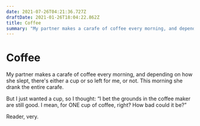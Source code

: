 ```yaml
---
date: 2021-07-26T04:21:36.727Z
draftDate: 2021-01-26T18:04:22.862Z
title: Coffee
summary: "My partner makes a carafe of coffee every morning, and depending on how she slept, there's either a cup or so left for m…"
---
```


# Coffee

My partner makes a carafe of coffee every morning, and depending on how she slept, there's either a cup or so left for me, or not. This morning she drank the entire carafe. 

But I just wanted a cup, so I thought: “I bet the grounds in the coffee maker are still good. I mean, for ONE cup of coffee, right? How bad could it be?”

Reader, very.

